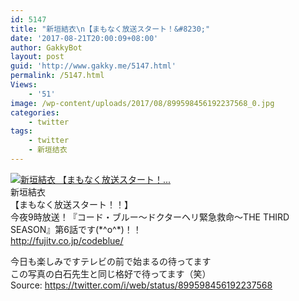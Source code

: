 ```yaml
---
id: 5147
title: "新垣結衣\n【まもなく放送スタート！&#8230;"
date: '2017-08-21T20:00:09+08:00'
author: GakkyBot
layout: post
guid: 'http://www.gakky.me/5147.html'
permalink: /5147.html
Views:
    - '51'
image: /wp-content/uploads/2017/08/899598456192237568_0.jpg
categories:
    - twitter
tags:
    - twitter
    - 新垣结衣
---
```


[![新垣結衣
【まもなく放送スタート！...](http://www.yui-aragaki.org/wp-content/uploads/2017/08/899598456192237568_0.jpg)](http://www.yui-aragaki.org/wp-content/uploads/2017/08/899598456192237568_0.jpg)  
新垣結衣  
【まもなく放送スタート！！】  
今夜9時放送！『コード・ブルー～ドクターヘリ緊急救命～THE THIRD SEASON』第6話です(\*^o^\*)！！  
http://fujitv.co.jp/codeblue/

今日も楽しみですテレビの前で始まるの待ってます  
この写真の白石先生と同じ格好で待ってます（笑）  
Source: <https://twitter.com/i/web/status/899598456192237568>